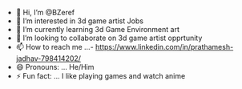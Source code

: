 - 👋 Hi, I’m @BZeref
- 👀 I’m interested in 3d game artist Jobs
- 🌱 I’m currently learning 3d Game Environment art
- 💞️ I’m looking to collaborate on 3d game artist opprtunity
- 📫 How to reach me ...- https://www.linkedin.com/in/prathamesh-jadhav-798414202/    
- 😄 Pronouns: ... He/Him
- ⚡ Fun fact: ... I like playing games and watch anime

<!---
BZeref/BZeref is a ✨ special ✨ repository because its `README.md` (this file) appears on your GitHub profile.
You can click the Preview link to take a look at your changes.
--->
